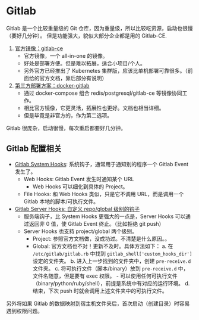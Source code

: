 
# Gitlab

Gitlab 是一个比较重量级的 Git 仓库，因为重量级，所以比较吃资源，启动也很慢（要好几分钟）。
但是功能强大，貌似大部分企业都是用的 Gitlab-CE.

1. [官方镜像：gitlab-ce](https://docs.gitlab.com/omnibus/docker/#install-gitlab-using-docker-compose)
    - 官方镜像，一个 all-in-one 的镜像。
    - 好处是部署方便。但是难以拓展，适合小项目/个人。
    - 另外官方已经推出了 Kubernetes 集群版，应该比单机部署可靠很多。（前面给的官方文档，靠后部分有说明）
1. [第三方部署方案：docker-gitlab](https://github.com/sameersbn/docker-gitlab)
    - 通过 docker-compose 组合 redis/postgresql/gitlab-ce 等镜像协同工作。
    - 相比官方镜像，它更灵活，拓展性也更好。文档也相当详细。
    - 但是毕竟是非官方的，作为第二选项。
    
Gitlab 很庞杂，启动很慢，每次重启都要好几分钟。

## Gitlab 配置相关

- [Gitlab System Hooks](https://docs.gitlab.com/ee/system_hooks/system_hooks.html): 系统钩子，通常用于通知别的程序一个 Gitlab Event 发生了。
    - Web Hooks: Gitlab Event 发生时通知某个 URL
        - Web Hooks 可以细化到具体的 Project。
    - File Hooks: 和 Web Hooks 类似，只是它不调用 URL，而是调用一个 Gitlab 本地的脚本/可执行文件。
- [Gitlab Server Hooks: 自定义 repo/global 级别的钩子](https://docs.gitlab.com/ce/administration/server_hooks.html)
    - 服务端钩子，比 System Hooks 更强大的一点是，Server Hooks 可以通过返回非 0 值，使 Gitlab Event 终止。（比如拒绝 git push）
    - Server Hooks 也支持 project/global 两个级别。
        - Project: 参照官方文档做，没成功过。不清楚是什么原因。。
        - Global: 官方文档也不对！更新不及时。具体方法如下：
            a. 在 `/etc/gitlab/gitlab.rb` 中找到 `gitlab_shell['custom_hooks_dir']` 设定的文件夹。
            b. 进入上一步找到的文件夹中，创建 `pre-receive.d` 文件夹。
            c. 将可执行文件（脚本/binary）放到 `pre-receive.d` 中，文件名随意，但是要有 exec 权限。
                - 可以使用任何可执行文件（binary/python/ruby/shell），前提是系统中有对应的运行环境。
            d. 结束，下次 push 时就会调用上述文件夹中的可执行文件。

另外将如果 Gitlab 的数据映射到宿主机文件夹后，首次启动（创建目录）时容易遇到权限问题。
